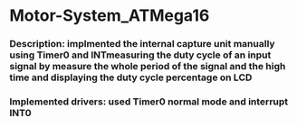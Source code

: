 # Motor-System_ATMega16
### Description: implmented the internal capture unit manually using Timer0 and INTmeasuring the duty cycle of an input signal by measure the whole period of the signal and the high time and displaying the duty cycle percentage on LCD
### Implemented drivers: used Timer0 normal mode and  interrupt INT0

